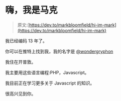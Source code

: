 # 嗨，我是马克

> 原文:[https://dev.to/markbloomfield/hi-im-mark](https://dev.to/markbloomfield/hi-im-mark)

我已经编码 13 年了。

你可以在推特上找到我，我的名字是 [@wondergryphon](https://twitter.com/wondergryphon)

我住在开普敦。

我主要用这些语言编程:PHP，Javascript。

我目前正在学习更多关于 Javascript 的知识。

很高兴见到你。